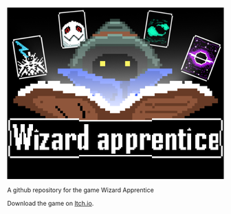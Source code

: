 ![Thumbnail](https://github.com/Proliix/WizardApprentice/blob/main/Thumbnail.png)

A github repository for the game Wizard Apprentice

Download the game on [Itch.io](https://yrgo-game-creator.itch.io/wizard-apprentice).

